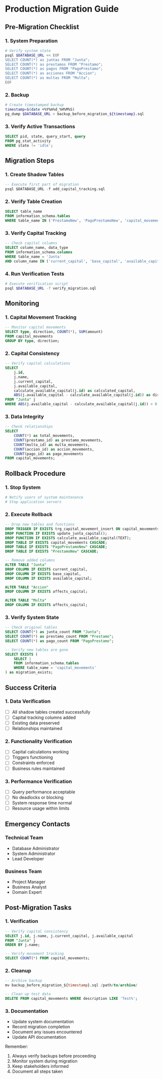 # Production Migration Guide

## Pre-Migration Checklist

### 1. System Preparation

```bash
# Verify system state
psql $DATABASE_URL << EOF
SELECT COUNT(*) as juntas FROM "Junta";
SELECT COUNT(*) as prestamos FROM "Prestamo";
SELECT COUNT(*) as pagos FROM "PagoPrestamo";
SELECT COUNT(*) as acciones FROM "Accion";
SELECT COUNT(*) as multas FROM "Multa";
EOF
```

### 2. Backup

```bash
# Create timestamped backup
timestamp=$(date +%Y%m%d_%H%M%S)
pg_dump $DATABASE_URL > backup_before_migration_${timestamp}.sql
```

### 3. Verify Active Transactions

```sql
SELECT pid, state, query_start, query
FROM pg_stat_activity
WHERE state != 'idle';
```

## Migration Steps

### 1. Create Shadow Tables

```sql
-- Execute first part of migration
psql $DATABASE_URL -f add_capital_tracking.sql
```

### 2. Verify Table Creation

```sql
SELECT table_name
FROM information_schema.tables
WHERE table_name IN ('PrestamoNew', 'PagoPrestamoNew', 'capital_movements');
```

### 3. Verify Capital Tracking

```sql
-- Check capital columns
SELECT column_name, data_type
FROM information_schema.columns
WHERE table_name = 'Junta'
AND column_name IN ('current_capital', 'base_capital', 'available_capital');
```

### 4. Run Verification Tests

```bash
# Execute verification script
psql $DATABASE_URL -f verify_migration.sql
```

## Monitoring

### 1. Capital Movement Tracking

```sql
-- Monitor capital movements
SELECT type, direction, COUNT(*), SUM(amount)
FROM capital_movements
GROUP BY type, direction;
```

### 2. Capital Consistency

```sql
-- Verify capital calculations
SELECT
    j.id,
    j.name,
    j.current_capital,
    j.available_capital,
    calculate_available_capital(j.id) as calculated_capital,
    ABS(j.available_capital - calculate_available_capital(j.id)) as discrepancy
FROM "Junta" j
WHERE ABS(j.available_capital - calculate_available_capital(j.id)) > 0.01;
```

### 3. Data Integrity

```sql
-- Check relationships
SELECT
    COUNT(*) as total_movements,
    COUNT(prestamo_id) as prestamo_movements,
    COUNT(multa_id) as multa_movements,
    COUNT(accion_id) as accion_movements,
    COUNT(pago_id) as pago_movements
FROM capital_movements;
```

## Rollback Procedure

### 1. Stop System

```bash
# Notify users of system maintenance
# Stop application servers
```

### 2. Execute Rollback

```sql
-- Drop new tables and functions
DROP TRIGGER IF EXISTS trg_capital_movement_insert ON capital_movements;
DROP FUNCTION IF EXISTS update_junta_capital();
DROP FUNCTION IF EXISTS calculate_available_capital(TEXT);
DROP TABLE IF EXISTS capital_movements CASCADE;
DROP TABLE IF EXISTS "PagoPrestamoNew" CASCADE;
DROP TABLE IF EXISTS "PrestamoNew" CASCADE;

-- Remove added columns
ALTER TABLE "Junta"
DROP COLUMN IF EXISTS current_capital,
DROP COLUMN IF EXISTS base_capital,
DROP COLUMN IF EXISTS available_capital;

ALTER TABLE "Accion"
DROP COLUMN IF EXISTS affects_capital;

ALTER TABLE "Multa"
DROP COLUMN IF EXISTS affects_capital;
```

### 3. Verify System State

```sql
-- Check original tables
SELECT COUNT(*) as junta_count FROM "Junta";
SELECT COUNT(*) as prestamo_count FROM "Prestamo";
SELECT COUNT(*) as pago_count FROM "PagoPrestamo";

-- Verify new tables are gone
SELECT EXISTS (
    SELECT 1
    FROM information_schema.tables
    WHERE table_name = 'capital_movements'
) as migration_exists;
```

## Success Criteria

### 1. Data Verification

- [ ] All shadow tables created successfully
- [ ] Capital tracking columns added
- [ ] Existing data preserved
- [ ] Relationships maintained

### 2. Functionality Verification

- [ ] Capital calculations working
- [ ] Triggers functioning
- [ ] Constraints enforced
- [ ] Business rules maintained

### 3. Performance Verification

- [ ] Query performance acceptable
- [ ] No deadlocks or blocking
- [ ] System response time normal
- [ ] Resource usage within limits

## Emergency Contacts

### Technical Team

- Database Administrator
- System Administrator
- Lead Developer

### Business Team

- Project Manager
- Business Analyst
- Domain Expert

## Post-Migration Tasks

### 1. Verification

```sql
-- Verify capital consistency
SELECT j.id, j.name, j.current_capital, j.available_capital
FROM "Junta" j
ORDER BY j.name;

-- Verify movement tracking
SELECT COUNT(*) FROM capital_movements;
```

### 2. Cleanup

```sql
-- Archive backup
mv backup_before_migration_${timestamp}.sql /path/to/archive/

-- Clean up test data
DELETE FROM capital_movements WHERE description LIKE 'Test%';
```

### 3. Documentation

- Update system documentation
- Record migration completion
- Document any issues encountered
- Update API documentation

Remember:

1. Always verify backups before proceeding
2. Monitor system during migration
3. Keep stakeholders informed
4. Document all steps taken
